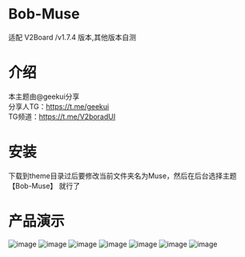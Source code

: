 # Bob-Muse
适配 V2Board /v1.7.4 版本,其他版本自测

# 介绍
本主题由@geekui分享  
分享人TG：https://t.me/geekui  
TG频道：https://t.me/V2boradUI  

# 安装
下载到theme目录过后要修改当前文件夹名为Muse，然后在后台选择主题 【Bob-Muse】 就行了

# 产品演示
![image](https://github.com/Bitsea1/Bob-Muse/assets/100432611/ec5636dd-7b69-49fc-b558-1d8608992bc0)
![image](https://github.com/Bitsea1/Bob-Muse/assets/100432611/25f165c4-547e-4b5e-b96a-cb83e72f3840)
![image](https://github.com/Bitsea1/Bob-Muse/assets/100432611/96b41324-4d54-41c7-8fed-146f2a1a4e12)
![image](https://github.com/Bitsea1/Bob-Muse/assets/100432611/6c9318ec-eb03-4536-a425-672f0ba646d6)
![image](https://github.com/Bitsea1/Bob-Muse/assets/100432611/d9958f61-2a1a-4621-af60-7fe045846431)
![image](https://github.com/Bitsea1/Bob-Muse/assets/100432611/81f051fd-c597-45e2-aefc-c1daa9671adc)
![image](https://github.com/Bitsea1/Bob-Muse/assets/100432611/bf22fd9c-e430-4231-b837-fc84a40ea7cb)
